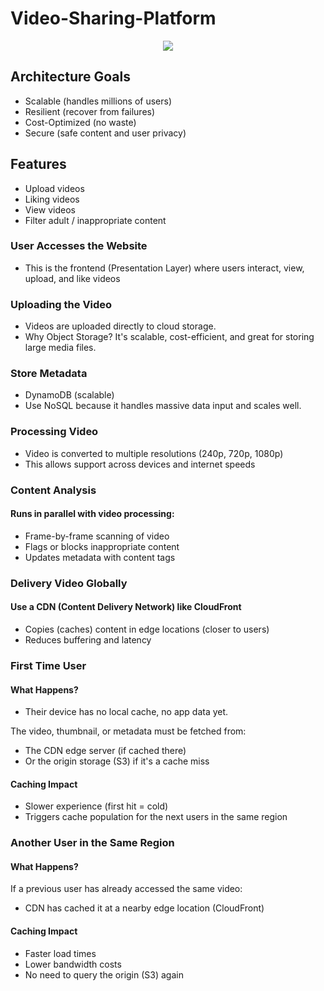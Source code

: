 # Video-Sharing-Platform
<p align="center">
<img src="https://i.imgur.com/fBz91za.png">
<p>

<h2> Architecture Goals </h2>

- Scalable (handles millions of users)
- Resilient (recover from failures)
- Cost-Optimized (no waste)
- Secure (safe content and user privacy)

<h2> Features </h2>

- Upload videos 
- Liking videos
- View videos
- Filter adult / inappropriate content

<h3> User Accesses the Website </h3> 

- This is the frontend (Presentation Layer) where users interact, view, upload, and like videos

<h3> Uploading the Video </h3>

  - Videos are uploaded directly to cloud storage.
  - Why Object Storage? It's scalable, cost-efficient, and great for storing large media files.

 <h3> Store Metadata </h3>

 - DynamoDB (scalable)
 - Use NoSQL because it handles massive data input and scales well.

<h3> Processing Video </h3>

- Video is converted to multiple resolutions (240p, 720p, 1080p)
- This allows support across devices and internet speeds

<h3> Content Analysis </h3>

<h4>Runs in parallel with video processing:</h4>

- Frame-by-frame scanning of video
- Flags or blocks inappropriate content
- Updates metadata with content tags

<h3> Delivery Video Globally </h3>

<h4>Use a CDN (Content Delivery Network) like CloudFront</h4>

- Copies (caches) content in edge locations (closer to users)
- Reduces buffering and latency

<h3> First Time User </h3>

<h4> What Happens? </h4>

- Their device has no local cache, no app data yet.

The video, thumbnail, or metadata must be fetched from:

- The CDN edge server (if cached there)
- Or the origin storage (S3) if it's a cache miss

<h4> Caching Impact </h4>

- Slower experience (first hit = cold) 
- Triggers cache population for the next users in the same region 

<h3>Another User in the Same Region </h3>

<h4> What Happens? </h4>

If a previous user has already accessed the same video:

- CDN has cached it at a nearby edge location (CloudFront)

<h4> Caching Impact </h4>

- Faster load times
- Lower bandwidth costs
- No need to query the origin (S3) again




